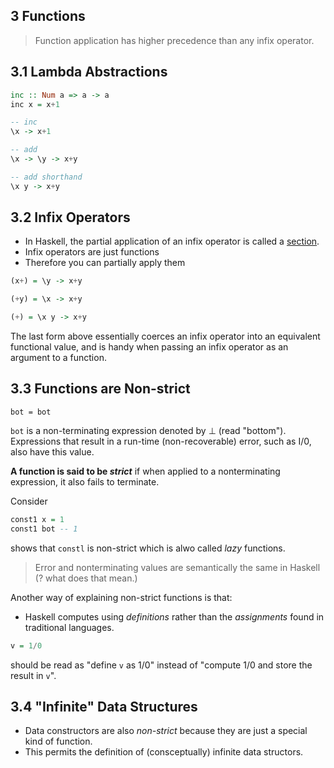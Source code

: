 ## 3 Functions

> Function application has higher precedence than any infix operator.

## 3.1 Lambda Abstractions

```haskell
inc :: Num a => a -> a
inc x = x+1
```

```haskell
-- inc
\x -> x+1

-- add
\x -> \y -> x+y

-- add shorthand
\x y -> x+y
```

## 3.2 Infix Operators
- In Haskell, the partial application of an infix operator is called a [section](https://github.com/klequis/haskell-notebook/issues/70).
- Infix operators are just functions
- Therefore you can partially apply them

```haskell
(x+) = \y -> x+y

(+y) = \x -> x+y

(+) = \x y -> x+y
```

The last form above essentially coerces an infix operator into an equivalent functional value, and is handy when passing an infix operator as an argument to a function.

## 3.3 Functions are Non-strict

`bot = bot`

`bot` is a non-terminating expression denoted by $\perp$ (read "bottom"). Expressions that result in a run-time (non-recoverable) error, such as I/0, also have this value.

**A function is said to be *strict*** if when applied to a nonterminating expression, it also fails to terminate.

Consider

```haskell
const1 x = 1
const1 bot -- 1
```

shows that `constl` is non-strict which is alwo called *lazy* functions.

> Error and nonterminating values are semantically the same in Haskell (? what does that mean.)

Another way of explaining non-strict functions is that:
- Haskell computes using _definitions_ rather than the _assignments_ found in traditional languages.

```haskell
v = 1/0
```

should be read as "define `v` as 1/0" instead of "compute 1/0 and store the result in `v`".

## 3.4 "Infinite" Data Structures

- Data constructors are also  *non-strict* because they are just a special kind of function.
- This permits the definition of (consceptually) infinite data structors.





